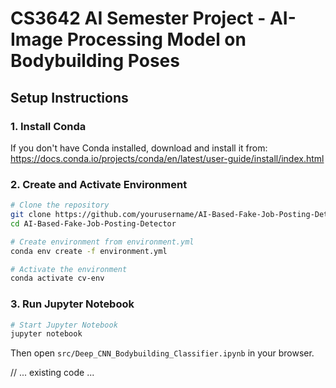 # CS3642 AI Semester Project - AI-Image Processing Model on Bodybuilding Poses

## Setup Instructions

### 1. Install Conda
If you don't have Conda installed, download and install it from: https://docs.conda.io/projects/conda/en/latest/user-guide/install/index.html

### 2. Create and Activate Environment
```bash
# Clone the repository
git clone https://github.com/yourusername/AI-Based-Fake-Job-Posting-Detector.git
cd AI-Based-Fake-Job-Posting-Detector

# Create environment from environment.yml
conda env create -f environment.yml

# Activate the environment
conda activate cv-env
```

### 3. Run Jupyter Notebook
```bash
# Start Jupyter Notebook
jupyter notebook
```

Then open `src/Deep_CNN_Bodybuilding_Classifier.ipynb` in your browser.

// ... existing code ...